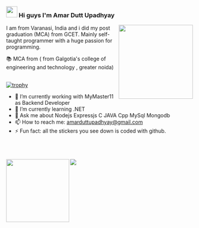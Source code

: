 ### <img src="https://raw.githubusercontent.com/iampavangandhi/iampavangandhi/master/gifs/Hi.gif" width="30px"> Hi guys I'm Amar Dutt Upadhyay
<img align='right' src='https://user-images.githubusercontent.com/5713670/87202985-820dcb80-c2b6-11ea-9f56-7ec461c497c3.gif' width=200 height=200>
I am from Varanasi, India and i did my post graduation (MCA) from GCET.
Mainly self-taught programmer with a huge passion for programming.

📚 MCA from ( from Galgotia's college of engineering and technology , greater noida)
<br><br>








[![trophy](https://github-profile-trophy.vercel.app/?username=amarupd&margin-w=15)](https://github.com/amarupd/github-profile-trophy)

- 🔭 I’m currently working with MyMaster11 as Backend Developer
- 🌱 I’m currently learning .NET
- 💬 Ask me about Nodejs Expressjs C JAVA Cpp MySql Mongodb
- 📫 How to reach me: amarduttupadhyay@gmail.com
- ⚡ Fun fact: all the stickers you see down is coded with github.


<br><br>


<div>
  <img height="170" align="left" src="https://github-readme-stats.vercel.app/api?username=amarupd&count_private=true&include_all_commits=true" />
  <img src="https://github-readme-stats.vercel.app/api/top-langs/?username=amarupd&layout=compact" />
</div>
